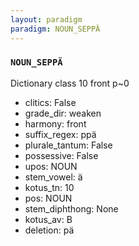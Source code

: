 ```yaml
---
layout: paradigm
paradigm: NOUN_SEPPÄ
---
```

### ` NOUN_SEPPÄ `

Dictionary class 10 front p~0
* clitics: False
* grade_dir: weaken
* harmony: front
* suffix_regex: ppä
* plurale_tantum: False
* possessive: False
* upos: NOUN
* stem_vowel: ä
* kotus_tn: 10
* pos: NOUN
* stem_diphthong: None
* kotus_av: B
* deletion: pä
